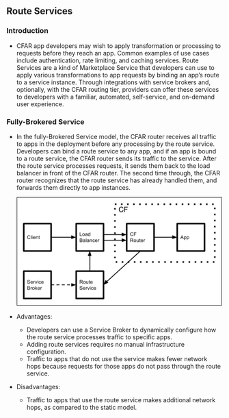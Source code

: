 ## Route Services

### Introduction

- CFAR app developers may wish to apply transformation or processing to requests before they reach an app. Common examples of use cases include authentication, rate limiting, and caching services. Route Services are a kind of Marketplace Service that developers can use to apply various transformations to app requests by binding an app’s route to a service instance. Through integrations with service brokers and, optionally, with the CFAR routing tier, providers can offer these services to developers with a familiar, automated, self-service, and on-demand user experience.

### Fully-Brokered Service

- In the fully-Brokered Service model, the CFAR router receives all traffic to apps in the deployment before any processing by the route service. Developers can bind a route service to any app, and if an app is bound to a route service, the CFAR router sends its traffic to the service. After the route service processes requests, it sends them back to the load balancer in front of the CFAR router. The second time through, the CFAR router recognizes that the route service has already handled them, and forwards them directly to app instances.

    ![](./img/route-services-fully-brokered.png)

- Advantages:
    - Developers can use a Service Broker to dynamically configure how the route service processes traffic to specific apps.
    - Adding route services requires no manual infrastructure configuration.
    - Traffic to apps that do not use the service makes fewer network hops because requests for those apps do not pass through the route service.
- Disadvantages:
    - Traffic to apps that use the route service makes additional network hops, as compared to the static model.